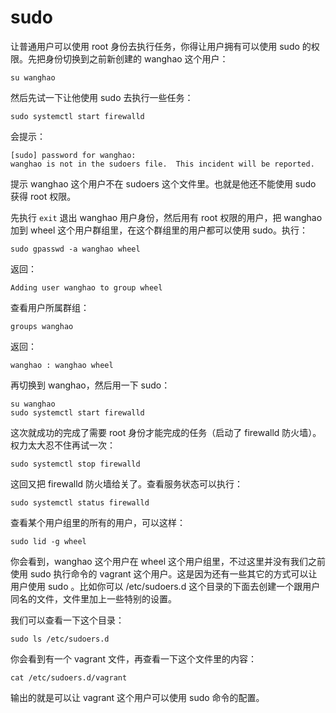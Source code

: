 # sudo

让普通用户可以使用 root 身份去执行任务，你得让用户拥有可以使用 sudo 的权限。先把身份切换到之前新创建的 wanghao 这个用户：

```
su wanghao
```

然后先试一下让他使用 sudo 去执行一些任务：

```
sudo systemctl start firewalld
```

会提示：

```
[sudo] password for wanghao: 
wanghao is not in the sudoers file.  This incident will be reported.
```

提示 wanghao 这个用户不在 sudoers 这个文件里。也就是他还不能使用 sudo 获得 root 权限。

先执行 `exit` 退出 wanghao 用户身份，然后用有 root 权限的用户，把 wanghao 加到 wheel 这个用户群组里，在这个群组里的用户都可以使用 sudo。执行：

```
sudo gpasswd -a wanghao wheel
```

返回：

```
Adding user wanghao to group wheel
```

查看用户所属群组：

```
groups wanghao
```

返回：

```
wanghao : wanghao wheel
```

再切换到 wanghao，然后用一下 sudo：

```
su wanghao
sudo systemctl start firewalld
```

这次就成功的完成了需要 root 身份才能完成的任务（启动了 firewalld 防火墙）。权力太大忍不住再试一次：

```
sudo systemctl stop firewalld
```

这回又把 firewalld 防火墙给关了。查看服务状态可以执行：

```
sudo systemctl status firewalld
```

查看某个用户组里的所有的用户，可以这样：

```
sudo lid -g wheel
```

你会看到，wanghao 这个用户在 wheel 这个用户组里，不过这里并没有我们之前使用 sudo 执行命令的 vagrant 这个用户。这是因为还有一些其它的方式可以让用户使用 sudo 。比如你可以 /etc/sudoers.d 这个目录的下面去创建一个跟用户同名的文件，文件里加上一些特别的设置。

我们可以查看一下这个目录：

```
sudo ls /etc/sudoers.d
```

你会看到有一个 vagrant 文件，再查看一下这个文件里的内容：

```
cat /etc/sudoers.d/vagrant
```

输出的就是可以让 vagrant 这个用户可以使用 sudo 命令的配置。

